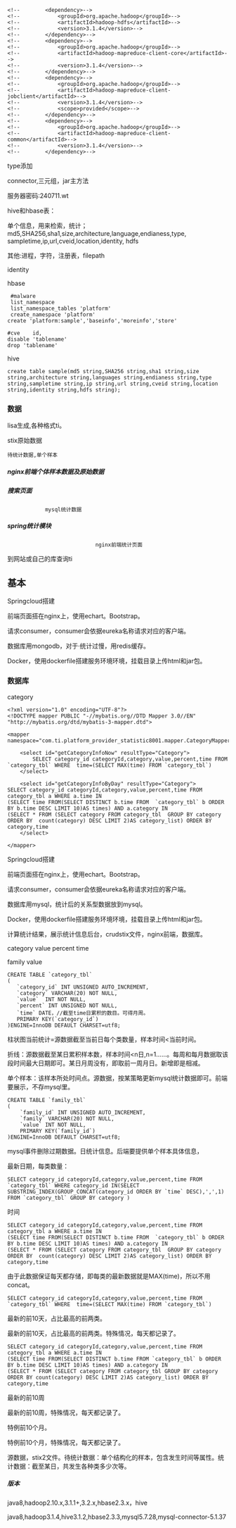 ```
<!--        <dependency>-->
<!--            <groupId>org.apache.hadoop</groupId>-->
<!--            <artifactId>hadoop-hdfs</artifactId>-->
<!--            <version>3.1.4</version>-->
<!--        </dependency>-->
<!--        <dependency>-->
<!--            <groupId>org.apache.hadoop</groupId>-->
<!--            <artifactId>hadoop-mapreduce-client-core</artifactId>-->
<!--            <version>3.1.4</version>-->
<!--        </dependency>-->
<!--        <dependency>-->
<!--            <groupId>org.apache.hadoop</groupId>-->
<!--            <artifactId>hadoop-mapreduce-client-jobclient</artifactId>-->
<!--            <version>3.1.4</version>-->
<!--            <scope>provided</scope>-->
<!--        </dependency>-->
<!--        <dependency>-->
<!--            <groupId>org.apache.hadoop</groupId>-->
<!--            <artifactId>hadoop-mapreduce-client-common</artifactId>-->
<!--            <version>3.1.4</version>-->
<!--        </dependency>-->
```

type添加

connector,三元组，jar主方法

服务器密码:240711.wt

hive和hbase表：

单个信息，用来检索，统计；md5,SHA256,sha1,size,architecture,language,endianess,type,              		sampletime,ip,url,cveid,location,identity,      hdfs				

其他:进程，字符，注册表，filepath

identity

hbase

```
 #malware
 list_namespace
 list_namespace_tables 'platform'
 create_namespace 'platform'
create 'platform:sample','baseinfo','moreinfo','store'
```

```
#cve    id,
disable 'tablename'
drop 'tablename'
```



hive

```
create table sample(md5 string,SHA256 string,sha1 string,size string,architecture string,languages string,endianess string,type string,sampletime string,ip string,url string,cveid string,location string,identity string,hdfs string);
```



### 数据

lisa生成,各种格式ti。

stix原始数据

	待统计数据,单个样本

##### 				          nginx前端个体样本数据及原始数据

##### 		  搜索页面

				mysql统计数据

##### 								                         spring统计模块

								nginx前端统计页面

到网站或自己的库查询ti

## 基本

Springcloud搭建

前端页面搭在nginx上，使用echart。Bootstrap。

请求consumer，consumer会依据eureka名称请求对应的客户端。

数据库用mongodb，对于·统计过慢，用redis缓存。

 

Docker，使用dockerfile搭建服务环境环境，挂载目录上传html和jar包。

### 数据库

category

```
<?xml version="1.0" encoding="UTF-8"?>
<!DOCTYPE mapper PUBLIC "-//mybatis.org//DTD Mapper 3.0//EN"  "http://mybatis.org/dtd/mybatis-3-mapper.dtd">

<mapper namespace="com.ti.platform_provider_statistic8001.mapper.CategoryMapper">

    <select id="getCategoryInfoNow" resultType="Category">
        SELECT category_id categoryId,category,value,percent,time FROM `category_tbl` WHERE  time=(SELECT MAX(time) FROM `category_tbl`)
    </select>

    <select id="getCategoryInfoByDay" resultType="Category">
SELECT category_id categoryId,category,value,percent,time FROM category_tbl a WHERE a.time IN
(SELECT time FROM(SELECT DISTINCT b.time FROM  `category_tbl` b ORDER BY b.time DESC LIMIT 10)AS times) AND a.category IN
(SELECT * FROM (SELECT category FROM category_tbl  GROUP BY category  ORDER BY  count(category) DESC LIMIT 2)AS category_list) ORDER BY category,time
    </select>

</mapper>
```



Springcloud搭建

前端页面搭在nginx上，使用echart。Bootstrap。

请求consumer，consumer会依据eureka名称请求对应的客户端。

数据库用mysql，统计后的关系型数据放到mysql。 

Docker，使用dockerfile搭建服务环境环境，挂载目录上传html和jar包。

 

计算统计结果，展示统计信息后台，crudstix文件，nginx前端，数据库。

category value  percent time 

family value

 ```
CREATE TABLE `category_tbl`
(
    `category_id` INT UNSIGNED AUTO_INCREMENT,
    `category` VARCHAR(20) NOT NULL,
    `value`  INT NOT NULL,
    `percent` INT UNSIGNED NOT NULL,
    `time` DATE，//截至time日累积的数目。可得月周。
    PRIMARY KEY(`category_id`)
)ENGINE=InnoDB DEFAULT CHARSET=utf8;
 ```

柱状图当前统计=源数据截至当前日每个类数量，样本时间<当前时间。

折线：源数据截至某日累积样本数，样本时间<n日,n=1……。每周和每月数据取该段时间最大日期即可。某日月周没有，即取前一周月日。新增即是相减。

单个样本：该样本所处时间点。源数据，按某策略更新mysql统计数据即可。前端要展示，不存mysql里。

```
CREATE TABLE `family_tbl`
(
    `family_id` INT UNSIGNED AUTO_INCREMENT,
    `family` VARCHAR(20) NOT NULL,
    `value` INT NOT NULL,
    PRIMARY KEY(`family_id`)
)ENGINE=InnoDB DEFAULT CHARSET=utf8;
```

 

mysql事件删除过期数据。日统计信息。后端要提供单个样本具体信息，

最新日期，每类数量：

```
SELECT category_id categoryId,category,value,percent,time FROM `category_tbl` WHERE category_id IN(SELECT     SUBSTRING_INDEX(GROUP_CONCAT(category_id ORDER BY `time` DESC),',',1) FROM `category_tbl` GROUP BY category )
```

时间

```
SELECT category_id categoryId,category,value,percent,time FROM category_tbl a WHERE a.time IN
(SELECT time FROM(SELECT DISTINCT b.time FROM  `category_tbl` b ORDER BY b.time DESC LIMIT 10)AS times) AND a.category IN
(SELECT * FROM (SELECT category FROM category_tbl  GROUP BY category  ORDER BY  count(category) DESC LIMIT 2)AS category_list) ORDER BY category,time
```

由于此数据保证每天都存储，即每类的最新数据就是MAX(time)，所以不用concat。

```
SELECT category_id categoryId,category,value,percent,time FROM `category_tbl` WHERE  time=(SELECT MAX(time) FROM `category_tbl`)
```

最新的前10天，占比最高的前两类。

最新的前10天，占比最高的前两类。特殊情况，每天都记录了。

```
SELECT category_id categoryId,category,value,percent,time FROM category_tbl a WHERE a.time IN 
(SELECT time FROM(SELECT DISTINCT b.time FROM `category_tbl` b ORDER BY b.time DESC LIMIT 10)AS times) AND a.category IN
(SELECT * FROM (SELECT category FROM category_tbl GROUP BY category ORDER BY count(category) DESC LIMIT 2)AS category_list) ORDER BY category,time
```





最新的前10周

最新的前10周，特殊情况，每天都记录了。

 

特例前10个月。

特例前10个月，特殊情况，每天都记录了。

源数据，stix2文件。待统计数据：单个结构化的样本，包含发生时间等属性。统计数据：截至某日，共发生各种类多少次等。



##### 版本

java8,hadoop2.10.x,3.1.1+,3.2.x,hbase2.3.x，hive

java8,hadoop3.1.4,hive3.1.2,hbase2.3.3,mysql5.7.28,mysql-connector-5.1.37